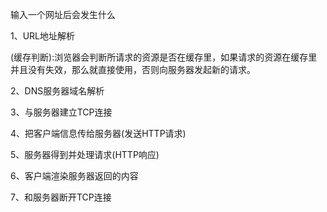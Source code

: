  输入一个网址后会发生什么 

1、URL地址解析

(缓存判断):浏览器会判断所请求的资源是否在缓存里，如果请求的资源在缓存里并且没有失效，那么就直接使用，否则向服务器发起新的请求。

2、DNS服务器域名解析

3、与服务器建立TCP连接

4、把客户端信息传给服务器(发送HTTP请求)

5、服务器得到并处理请求(HTTP响应)

6、客户端渲染服务器返回的内容

7、和服务器断开TCP连接